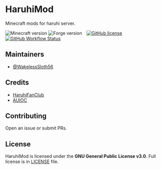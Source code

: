 # HaruhiMod

Minecraft mods for haruhi server.

![Minecraft version](https://img.shields.io/static/v1?label=Minecraft&message=1.16&color=gray&labelColor=00aa00&style=flat-square)&nbsp;![Forge version](https://img.shields.io/static/v1?label=Forge&message=36.1.65&color=gray&labelColor=e04e14&style=flat-square)&emsp;[![GitHub license](https://img.shields.io/github/license/WakelessSloth56/haruhimod?style=flat-square)](https://github.com/WakelessSloth56/haruhimod/blob/1.16-forge/LICENSE)&nbsp;[![GitHub Workflow Status](https://img.shields.io/github/workflow/status/WakelessSloth56/haruhimod/gradle-ci/1.16-forge?style=flat-square)](https://github.com/WakelessSloth56/haruhimod/actions)

## Maintainers

* [@WakelessSloth56](https://github.com/WakelessSloth56)

## Credits

* [HaruhiFanClub](https://github.com/HaruhiFanClub)
* [AUIOC](https://www.auioc.com)

## Contributing

Open an issue or submit PRs.

## License

HaruhiMod is licensed under the **GNU General Public License v3.0**.
Full license is in [LICENSE](https://github.com/WakelessSloth56/haruhimod/blob/1.16-forge/LICENSE) file.
